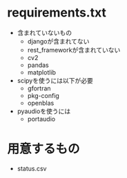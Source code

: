 # requirements.txt
- 含まれていないもの
    - djangoが含まれてない
    - rest_frameworkが含まれていない
    - cv2
    - pandas
    - matplotlib
- scipyを使うには以下が必要
  - gfortran
  - pkg-config
  - openblas
- pyaudioを使うには
  - portaudio

# 用意するもの
- status.csv